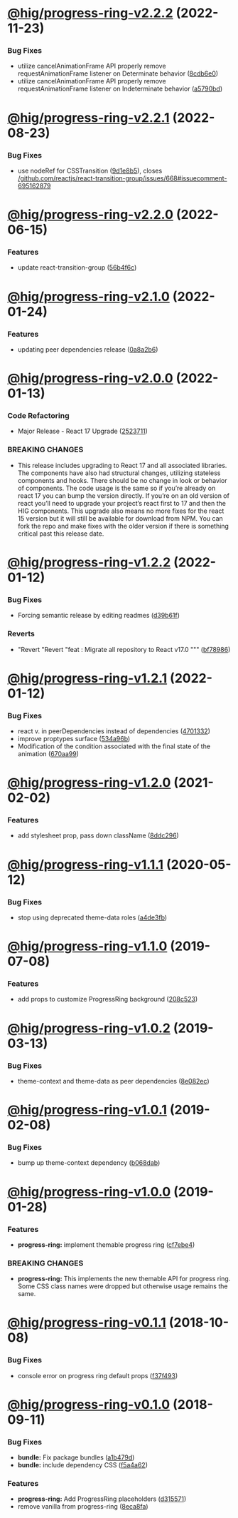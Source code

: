 # [@hig/progress-ring-v2.2.2](https://github.com/Autodesk/hig/compare/@hig/progress-ring@2.2.1...@hig/progress-ring@2.2.2) (2022-11-23)


### Bug Fixes

* utilize cancelAnimationFrame API properly remove requestAnimationFrame listener on Determinate behavior ([8cdb6e0](https://github.com/Autodesk/hig/commit/8cdb6e0))
* utilize cancelAnimationFrame API properly remove requestAnimationFrame listener on Indeterminate behavior ([a5790bd](https://github.com/Autodesk/hig/commit/a5790bd))

# [@hig/progress-ring-v2.2.1](https://github.com/Autodesk/hig/compare/@hig/progress-ring@2.2.0...@hig/progress-ring@2.2.1) (2022-08-23)


### Bug Fixes

* use nodeRef for CSSTransition ([9d1e8b5](https://github.com/Autodesk/hig/commit/9d1e8b5)), closes [/github.com/reactjs/react-transition-group/issues/668#issuecomment-695162879](https://github.com//github.com/reactjs/react-transition-group/issues/668/issues/issuecomment-695162879)

# [@hig/progress-ring-v2.2.0](https://github.com/Autodesk/hig/compare/@hig/progress-ring@2.1.0...@hig/progress-ring@2.2.0) (2022-06-15)


### Features

* update react-transition-group ([56b4f6c](https://github.com/Autodesk/hig/commit/56b4f6c))

# [@hig/progress-ring-v2.1.0](https://github.com/Autodesk/hig/compare/@hig/progress-ring@2.0.0...@hig/progress-ring@2.1.0) (2022-01-24)


### Features

* updating peer dependencies release ([0a8a2b6](https://github.com/Autodesk/hig/commit/0a8a2b6))

# [@hig/progress-ring-v2.0.0](https://github.com/Autodesk/hig/compare/@hig/progress-ring@1.2.2...@hig/progress-ring@2.0.0) (2022-01-13)


### Code Refactoring

* Major Release - React 17 Upgrade ([2523711](https://github.com/Autodesk/hig/commit/2523711))


### BREAKING CHANGES

* This release includes upgrading to React 17 and all associated libraries. The components have also had structural changes, utilizing stateless components and hooks. There should be no change in look or behavior of components. The code usage is the same so if you’re already on react 17 you can bump the version directly. If you’re on an old version of react you’ll need to upgrade your project’s react first to 17 and then the HIG components. This upgrade also means no more fixes for the react 15 version but it will still be available for download from NPM. You can fork the repo and make fixes with the older version if there is something critical past this release date.

# [@hig/progress-ring-v1.2.2](https://github.com/Autodesk/hig/compare/@hig/progress-ring@1.2.1...@hig/progress-ring@1.2.2) (2022-01-12)


### Bug Fixes

* Forcing semantic release by editing readmes ([d39b61f](https://github.com/Autodesk/hig/commit/d39b61f))


### Reverts

* "Revert "Revert "feat : Migrate all repository to React v17.0 """ ([bf78986](https://github.com/Autodesk/hig/commit/bf78986))

# [@hig/progress-ring-v1.2.1](https://github.com/Autodesk/hig/compare/@hig/progress-ring@1.2.0...@hig/progress-ring@1.2.1) (2022-01-12)


### Bug Fixes

*  react v. in peerDependencies instead of dependencies ([4701332](https://github.com/Autodesk/hig/commit/4701332))
* improve proptypes surface ([534a96b](https://github.com/Autodesk/hig/commit/534a96b))
* Modification of the condition associated with the final state of the animation ([670aa99](https://github.com/Autodesk/hig/commit/670aa99))

# [@hig/progress-ring-v1.2.0](https://github.com/Autodesk/hig/compare/@hig/progress-ring@1.1.1...@hig/progress-ring@1.2.0) (2021-02-02)


### Features

* add stylesheet prop, pass down className ([8ddc296](https://github.com/Autodesk/hig/commit/8ddc296))

# [@hig/progress-ring-v1.1.1](https://github.com/Autodesk/hig/compare/@hig/progress-ring@1.1.0...@hig/progress-ring@1.1.1) (2020-05-12)


### Bug Fixes

* stop using deprecated theme-data roles ([a4de3fb](https://github.com/Autodesk/hig/commit/a4de3fb))

# [@hig/progress-ring-v1.1.0](https://github.com/Autodesk/hig/compare/@hig/progress-ring@1.0.2...@hig/progress-ring@1.1.0) (2019-07-08)


### Features

* add props to customize ProgressRing background ([208c523](https://github.com/Autodesk/hig/commit/208c523))

# [@hig/progress-ring-v1.0.2](https://github.com/Autodesk/hig/compare/@hig/progress-ring@1.0.1...@hig/progress-ring@1.0.2) (2019-03-13)


### Bug Fixes

* theme-context and theme-data as peer dependencies ([8e082ec](https://github.com/Autodesk/hig/commit/8e082ec))

# [@hig/progress-ring-v1.0.1](https://github.com/Autodesk/hig/compare/@hig/progress-ring@1.0.0...@hig/progress-ring@1.0.1) (2019-02-08)


### Bug Fixes

* bump up theme-context dependency ([b068dab](https://github.com/Autodesk/hig/commit/b068dab))

# [@hig/progress-ring-v1.0.0](https://github.com/Autodesk/hig/compare/@hig/progress-ring@0.1.1...@hig/progress-ring@1.0.0) (2019-01-28)


### Features

* **progress-ring:** implement themable progress ring ([cf7ebe4](https://github.com/Autodesk/hig/commit/cf7ebe4))


### BREAKING CHANGES

* **progress-ring:** This implements the new themable API for progress ring.
Some CSS class names were dropped but otherwise usage remains the same.

# [@hig/progress-ring-v0.1.1](https://github.com/Autodesk/hig/compare/@hig/progress-ring@0.1.0...@hig/progress-ring@0.1.1) (2018-10-08)


### Bug Fixes

* console error on progress ring default props ([f37f493](https://github.com/Autodesk/hig/commit/f37f493))

# [@hig/progress-ring-v0.1.0](https://github.com/Autodesk/hig/compare/@hig/progress-ring@0.0.0...@hig/progress-ring@0.1.0) (2018-09-11)


### Bug Fixes

* **bundle:** Fix package bundles ([a1b479d](https://github.com/Autodesk/hig/commit/a1b479d))
* **bundle:** include dependency CSS ([f5a4a62](https://github.com/Autodesk/hig/commit/f5a4a62))


### Features

* **progress-ring:** Add ProgressRing placeholders ([d315571](https://github.com/Autodesk/hig/commit/d315571))
* remove vanilla from progress-ring ([8eca8fa](https://github.com/Autodesk/hig/commit/8eca8fa))
